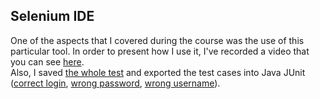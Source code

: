 ## Selenium IDE
One of the aspects that I covered during the course was the use of this particular tool. In order to present how I use it, I've recorded a video that you can see [here](https://youtu.be/9gcP03o2dfI).  
Also, I saved [the whole test](/portfolio/Selenium_IDE/herokuapp%20-%20login.side) and exported the test cases into Java JUnit ([correct login](/portfolio/Selenium_IDE/CorrectloginTest.java), [wrong password](/portfolio/Selenium_IDE/IncorrectloginwrongpasswordTest.java), [wrong username](/portfolio/Selenium_IDE/IncorrectloginwrongusernameTest.java)).
